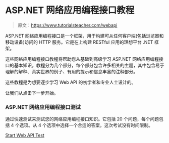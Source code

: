 # ASP.NET 网络应用编程接口教程

> 原文：<https://www.tutorialsteacher.com/webapi>

ASP.NET 网络应用编程接口是一个框架，用于构建可从任何客户端(包括浏览器和移动设备)访问的 HTTP 服务。它是在上构建 RESTful 应用的理想平台 .NET 框架。

这些网络应用编程接口教程将帮助您从基础到高级学习 ASP.NET 网络应用编程接口的基本知识。教程分为几个部分，每个部分包含许多相关的主题，其中包含易于理解的解释、真实世界的例子、有用的提示和信息丰富的注释部分。

这些教程是为想要逐步学习 Web API 的初学者和专业人士设计的。

让我们从点击下一步开始。

### ASP.NET 网络应用编程接口测试

通过快速测试来测试您的网络应用编程接口知识。它包括 20 个问题，每个问题包括 4 个选项。从 4 个选项中选择一个合适的答案。这次考试没有时间限制。

[Start Web API Test](/online-test/webapi-test)